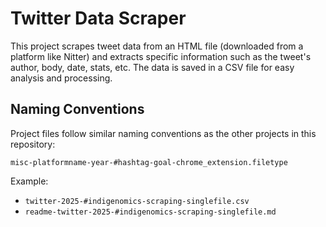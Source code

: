 # Twitter Data Scraper

This project scrapes tweet data from an HTML file (downloaded from a platform like Nitter) and extracts specific information such as the tweet's author, body, date, stats, etc. The data is saved in a CSV file for easy analysis and processing.

## Naming Conventions

Project files follow similar naming conventions as the other projects in this repository:

`misc-platformname-year-#hashtag-goal-chrome_extension.filetype`

Example: 

-   `twitter-2025-#indigenomics-scraping-singlefile.csv`
-   `readme-twitter-2025-#indigenomics-scraping-singlefile.md`

